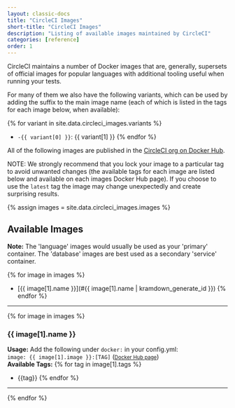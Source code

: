```yaml
---
layout: classic-docs
title: "CircleCI Images"
short-title: "CircleCI Images"
description: "Listing of available images maintained by CircleCI"
categories: [reference]
order: 1
---
```


CircleCI maintains a number of Docker images that are, generally, supersets of official images for popular languages with additional tooling useful when running your tests. 

For many of them we also have the following variants, which can be used by adding the suffix to the main image name (each of which is listed in the tags for each image below, when available):

{% for variant in site.data.circleci_images.variants %}
* `-{{ variant[0] }}`: {{ variant[1] }}
{% endfor %}

All of the following images are published in the [CircleCI org on Docker Hub](https://hub.docker.com/r/circleci/). 

NOTE: We strongly recommend that you lock your image to a particular tag to avoid unwanted changes (the available tags for each image are listed below and available on each images Docker Hub page). If you choose to use the `latest` tag the image may change unexpectedly and create surprising results.

<!-- TODO: Sort this -->
{% assign images = site.data.circleci_images.images %}




## Available Images

**Note:** The 'language' images would usually be used as your 'primary' container. The 'database' images are best used as a secondary 'service' container.

{% for image in images %}
* [{{ image[1].name }}](#{{ image[1].name | kramdown_generate_id }})
{% endfor %}

<hr>

{% for image in images %}
### {{ image[1].name }} 
**Usage:** Add the following under `docker:` in your config.yml:  
`image: {{ image[1].image }}:[TAG]`  (<small>[Docker Hub page]({{image[1].info-url}})</small>)  
**Available Tags:**
{% for tag in image[1].tags %}
* {{tag}}
{% endfor %}
<hr>
{% endfor %}
 

